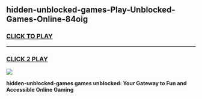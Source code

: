 
## hidden-unblocked-games-Play-Unblocked-Games-Online-84oig
<h3>
<a href="https://premium76.site?title=hidden-unblocked-games&ref=25A">CLICK TO PLAY</a></h3>
<hr>

<h3>
<a href="https://premium76.site?title=hidden-unblocked-games&ref=25A">CLICK 2 PLAY</a>
  
</h3>

<a href="https://premium76.site?title=hidden-unblocked-games&ref=25A"><img src="https://clearcache.store/games.png"></a>


**hidden-unblocked-games games unblocked: Your Gateway to Fun and Accessible Online Gaming**
